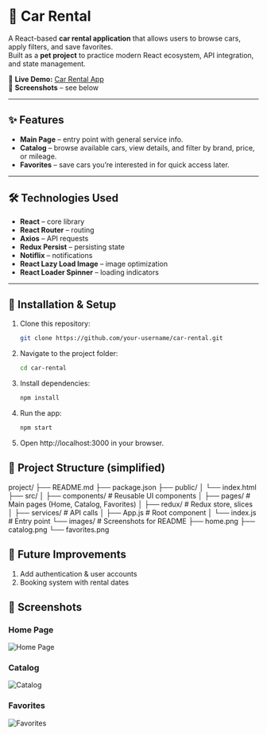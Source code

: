 # 🚗 Car Rental

A React-based **car rental application** that allows users to browse cars, apply filters, and save favorites.  
Built as a **pet project** to practice modern React ecosystem, API integration, and state management.

🔗 **Live Demo:** [Car Rental App](https://pylypchukroman.github.io/car-rent/)  
📸 **Screenshots** – see below

---

## ✨ Features

- **Main Page** – entry point with general service info.
- **Catalog** – browse available cars, view details, and filter by brand, price, or mileage.
- **Favorites** – save cars you’re interested in for quick access later.

---

## 🛠️ Technologies Used

- **React** – core library
- **React Router** – routing
- **Axios** – API requests
- **Redux Persist** – persisting state
- **Notiflix** – notifications
- **React Lazy Load Image** – image optimization
- **React Loader Spinner** – loading indicators

---

## 🚀 Installation & Setup

1. Clone this repository:
   ```bash
   git clone https://github.com/your-username/car-rental.git
   
2. Navigate to the project folder:
   ```bash
   cd car-rental

3. Install dependencies:
   ```bash
   npm install

4. Run the app:
   ```bash
   npm start

5. Open http://localhost:3000 in your browser.

## 📂 Project Structure (simplified)

project/
├── README.md
├── package.json
├── public/
│ └── index.html
├── src/
│ ├── components/ # Reusable UI components
│ ├── pages/ # Main pages (Home, Catalog, Favorites)
│ ├── redux/ # Redux store, slices
│ ├── services/ # API calls
│ ├── App.js # Root component
│ └── index.js # Entry point
└── images/ # Screenshots for README
├── home.png
├── catalog.png
└── favorites.png

## 📝 Future Improvements

1. Add authentication & user accounts
2. Booking system with rental dates

## 📸 Screenshots

### Home Page
![Home Page](./src/images/Home_Page.png)

### Catalog
![Catalog](./src/images/Catalog_Page.png)

### Favorites
![Favorites](./src/images/Favorites_Page.png)

